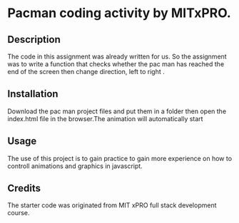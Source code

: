 # Pacman coding activity by MITxPRO.
## Description 
The code in this assignment was already written for us. So the assignment was to write a function that checks whether the pac man has reached the end of the screen then change direction, left to right .    

## Installation
Download the pac man project files  and put them in a folder then open the index.html file in the browser.The animation will automatically start 

## Usage
The use of this project is to gain practice to gain more experience on how to controll animations and  graphics in javascript.
## Credits
The starter code was originated from MIT xPRO full stack development course.